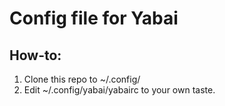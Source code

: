 # Config file for Yabai

## How-to:

1. Clone this repo to ~/.config/
2. Edit ~/.config/yabai/yabairc to your own taste.
